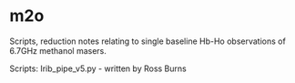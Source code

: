 # m2o

Scripts, reduction notes relating to single baseline Hb-Ho observations of 6.7GHz methanol masers.

Scripts:
Irib_pipe_v5.py - written by Ross Burns

